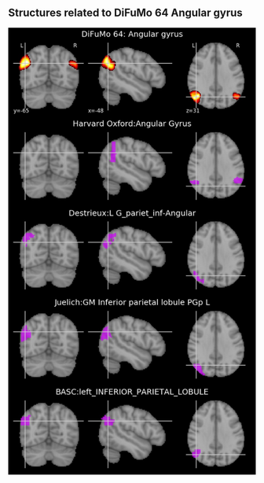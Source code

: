 


## Structures related to DiFuMo 64 Angular gyrus

![59](59.jpg "Structures related to DiFuMo 64 Angular gyrus")